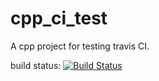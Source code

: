 # cpp_ci_test
A cpp project for testing travis CI.

build status: [![Build Status](https://travis-ci.org/ArisQ/cpp_ci_test.svg?branch=master)](https://travis-ci.org/ArisQ/cpp_ci_test)
